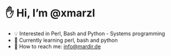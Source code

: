 # :hand: Hi, I’m @xmarzl
- :bulb: Interested in Perl, Bash and Python - Systems programming
- :seedling: Currently learning perl, bash and python
- :email: How to reach me: info@mardir.de

<!---
xmarzl/xmarzl is a ✨ special ✨ repository because its `README.md` (this file) appears on your GitHub profile.
You can click the Preview link to take a look at your changes.
--->
